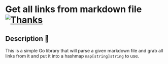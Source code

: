 # Get all links from markdown file [![Thanks](https://img.shields.io/badge/Say%20Thanks-💗-ff69b4.svg)](https://www.patreon.com/nikitavoloboev)

## Description 📕
This is a simple Go library that will parse a given markdown file and grab all links from it and put it into a hashmap `map[string]string` to use.